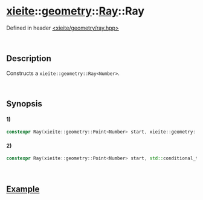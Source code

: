 # [xieite](../../../../../../xieite.md)\:\:[geometry](../../../../../../geometry.md)\:\:[Ray<Number>](../../../../ray.md)\:\:Ray
Defined in header [<xieite/geometry/ray.hpp>](../../../../../../../include/xieite/geometry/ray.hpp)

&nbsp;

## Description
Constructs a `xieite::geometry::Ray<Number>`.

&nbsp;

## Synopsis
#### 1)
```cpp
constexpr Ray(xieite::geometry::Point<Number> start, xieite::geometry::Point<Number> end) noexcept;
```
#### 2)
```cpp
constexpr Ray(xieite::geometry::Point<Number> start, std::conditional_t<std::floating_point<Number>, Number, double> angle) noexcept;
```

&nbsp;

## [Example](../../../../ray.md#Example)

